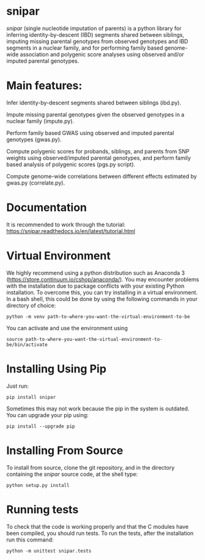 # snipar

*snipar* (single nucleotide imputation of parents) is a python library for inferring identity-by-descent (IBD) segments shared between siblings, imputing missing parental genotypes from observed genotypes and IBD segments in a nuclear family, and for performing
family based genome-wide association and polygenic score analyses using observed and/or imputed parental genotypes. 

# Main features:

Infer identity-by-descent segments shared between siblings (ibd.py). 

Impute missing parental genotypes given the observed genotypes in a nuclear family (impute.py).

Perform family based GWAS using observed and imputed parental genotypes (gwas.py). 

Compute polygenic scores for probands, siblings, and parents from SNP weights using observed/imputed parental genotypes, and perform family
 based analysis of polygenic scores (pgs.py script). 
 
 Compute genome-wide correlations between different effects estimated by gwas.py (correlate.py). 

# Documentation

It is recommended to work through the tutorial: https://snipar.readthedocs.io/en/latest/tutorial.html

# Virtual Environment
We highly recommend using a python distribution such as Anaconda 3 (https://store.continuum.io/cshop/anaconda/).
You may encounter problems with the installation due to package conflicts with your existing Python installation. To overcome this, you can try installing in a virtual environment. In a bash shell, this could be done by using the following commands in your directory of choice:
    
    python -m venv path-to-where-you-want-the-virtual-environment-to-be

You can activate and use the environment using

    source path-to-where-you-want-the-virtual-environment-to-be/bin/activate

# Installing Using Pip
Just run:

    pip install snipar

Sometimes this may not work because the pip in the system is outdated. You can upgrade your pip using:

    pip install --upgrade pip

# Installing From Source
To install from source, clone the git repository, and in the directory
containing the *snipar* source code, at the shell type:

    python setup.py install
   
# Running tests
To check that the code is working properly and that the C modules have been compiled, you should run tests. To run the tests, after the installation run this command:

    python -m unittest snipar.tests
